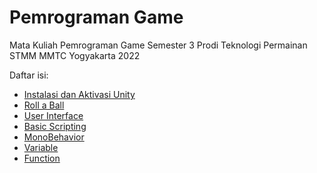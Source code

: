 # Pemrograman Game
 Mata Kuliah Pemrograman Game Semester 3 Prodi Teknologi Permainan STMM MMTC Yogyakarta 2022

Daftar isi:
- [Instalasi dan Aktivasi Unity](./instalasi-dan-aktivasi-unity/)
- [Roll a Ball](./roll-a-ball/)
- [User Interface](./user-interface/)
- [Basic Scripting](./basic-scripting/)
- [MonoBehavior](./monobehavior/)
- [Variable](./variable/)
- [Function](./function/)
